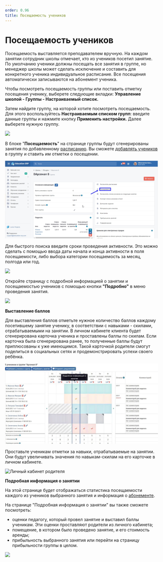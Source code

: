 ```yaml
---
order: 0.96
title: Посещаемость учеников
---
```


# Посещаемость учеников

Посещаемость выставляется преподавателем вручную. На каждом занятии сотрудник школы отмечает, кто из учеников посетил занятие. По умолчанию ученики должны посещать все занятия в группе, но менеджер школы может сделать исключение и составить для конкретного ученика индивидуальное расписание. Все посещения автоматически записываются на абонемент ученика.

Чтобы посмотреть посещаемость группы или поставить отметку посещения ученику, выберете следующие вкладки: **Управление школой - Группы - Настраиваемый список.**

Затем найдите группу, на которой хотите посмотреть посещаемость. Для этого воспользуйтесь **Настраиваемым списком групп**: введите данные группы и  нажмите кнопку **Применить настройки.** Далее выберете нужную группу.

![](<../../../.gitbook/assets/Screenshot\_270 (1).png>)

В блоке "**Посещаемость**" на странице группы будут сгенерированы занятия по добавленному [расписанию](dobavlenie-grupp.md). Вы сможете [добавлять учеников](../../../ucheniki.md) в группу и ставить им отметки о посещении.

![](<../../../.gitbook/assets/Скриншот 13-01-2022 082908.jpg>)

Для быстрого поиска введите сроки проведения активности. Это можно сделать с помощью ввода даты начала и конца активности в поля посещаемости, либо выбора категории посещаемость за месяц, полгода или год.

![](../../../.gitbook/assets/Screenshot\_288.png)

Откройте страницу с подробной информацией о занятии и посещаемостью учеников с помощью кнопки **"Подробно"** в меню проведения занятия.

![](../../../.gitbook/assets/Screenshot\_273.png)

**Выставление баллов**

Для выставления баллов отметьте нужное количество баллов каждому посетившему занятие ученику, в соответствии с навыками - скилами, отрабатываемыми на занятии. В личном кабинете клиента будет сгенерирована карточка ученика и проставлены баллы по скилам. Если карточка была сгенерирована ранее, то полученные баллы будут приплюсованы к уже имеющимся. Такой карточкой родители смогут поделиться в социальных сетях и продемонстрировать успехи своего ребёнка.

![Нажмите на иконку "Подробная информация о занятии"](<../../../.gitbook/assets/u4hBkOnVZkc (1).jpg>)

Проставьте ученикам отметки за навыки, отрабатываемые на занятии. Они будут увеличивать значения по навыкам-скилам на его карточке в личном кабинете.

![Личный кабинет родителя](../../../.gitbook/assets/Screenshot\_292.png)

**Подробная информация о занятии**

На этой странице будет отображаться статистика посещаемости каждого из учеников выбранного занятия и информация о [абонементе](../../../abonementy/vidy-abonementov.md).

На странице "Подробная информация о занятии" вы также сможете посмотреть:

* оценки педагогу, который провел занятие и выставил баллы ученикам. Эти оценки проставляют родители из личного кабинета;
* помещение, в котором было проведено занятие, и его стоимость аренды;
* прибыльность выбранного занятия или перейти на страницу прибыльности группы в целом.

![](../../../.gitbook/assets/Screenshot\_289.png)
